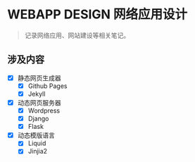 # WEBAPP DESIGN 网络应用设计
> 记录网络应用、网站建设等相关笔记。

## 涉及内容
- [x] 静态网页生成器
    - [x] Github Pages
    - [x] Jekyll
- [x] 动态网页服务器
    - [x] Wordpress
    - [x] Django
    - [x] Flask
- [x] 动态模版语言
    - [x] Liquid
    - [x] Jinjia2